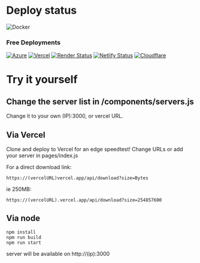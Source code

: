 # Deploy status
![Docker](https://github.com/xiliourt/VercelSpeedtest-Next.JS/actions/workflows/docker.yml/badge.svg)

### Free Deployments
[![Azure](https://deploy-badge.vercel.app/?url=https%3A%2F%2Fspeedjstestdocker-axe7bpawbeewbvaj.australiasoutheast-01.azurewebsites.net%2F&name=Azure)](https://speedjstestdocker-axe7bpawbeewbvaj.australiasoutheast-01.azurewebsites.net/)  [![Vercel](https://deploy-badge.vercel.app/vercel/speedtestjs)](https://speedtestjs.vercel.app/)  [![Render Status](https://deploy-badge.vercel.app/?url=https%3A%2F%2Fspeedtestnextjs.netlify.app%2F&logo=render&name=Render)](https://renderjsspeedtest.onrender.com/)  [![Netlify Status](https://deploy-badge.vercel.app/?url=https%3A%2F%2Fspeedtestnextjs.netlify.app%2F&logo=netlify&name=Netlify)](https://speedtestnextjs.netlify.app)  [![Cloudflare](https://deploy-badge.vercel.app/?url=https%3A%2F%2Fspeedtestnextjs.netlify.app%2F&logo=cloudflare&name=Cloudflare)](https://speedtestjs.pages.dev/)  



# Try it yourself
## Change the server list in /components/servers.js
Change it to your own (IP):3000, or vercel URL.

## Via Vercel
Clone and deploy to Vercel for an edge speedtest! Change URLs or add your server in pages/index.js

For a direct download link:
```
https://(vercelURL)vercel.app/api/download?size=Bytes
```

ie 250MB:
```
https://(vercelURL).vercel.app/api/download?size=254857600
```

## Via node
```
npm install
npm run build
npm run start
```
server will be available on http://(ip):3000
